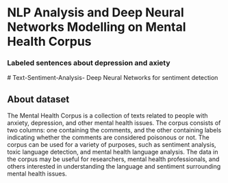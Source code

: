<h1>NLP Analysis and Deep Neural Networks Modelling on Mental Health Corpus</h1>
<h3>Labeled sentences about depression and axiety</h3>
# Text-Sentiment-Analysis-
Deep Neural Networks for sentiment detection
<h2>About dataset</h2>
The Mental Health Corpus is a collection of texts related to people with anxiety, depression, and other mental health issues. The corpus consists of two columns: one containing the comments, and the other containing labels indicating whether the comments are considered poisonous or not. The corpus can be used for a variety of purposes, such as sentiment analysis, toxic language detection, and mental health language analysis. The data in the corpus may be useful for researchers, mental health professionals, and others interested in understanding the language and sentiment surrounding mental health issues.
